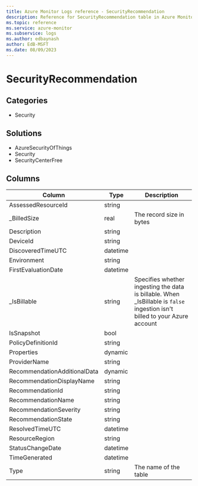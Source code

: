 ```yaml
---
title: Azure Monitor Logs reference - SecurityRecommendation
description: Reference for SecurityRecommendation table in Azure Monitor Logs.
ms.topic: reference
ms.service: azure-monitor
ms.subservice: logs
ms.author: edbaynash
author: EdB-MSFT
ms.date: 08/09/2023
---
```


# SecurityRecommendation



## Categories

- Security
## Solutions

- AzureSecurityOfThings
- Security
- SecurityCenterFree




## Columns

| Column | Type | Description |
|---|---|---|
| AssessedResourceId | string |   |
| _BilledSize | real | The record size in bytes |
| Description | string |   |
| DeviceId | string |   |
| DiscoveredTimeUTC | datetime |   |
| Environment | string |   |
| FirstEvaluationDate | datetime |   |
| _IsBillable | string | Specifies whether ingesting the data is billable. When _IsBillable is `false` ingestion isn't billed to your Azure account |
| IsSnapshot | bool |   |
| PolicyDefinitionId | string |   |
| Properties | dynamic |   |
| ProviderName | string |   |
| RecommendationAdditionalData | dynamic |   |
| RecommendationDisplayName | string |   |
| RecommendationId | string |   |
| RecommendationName | string |   |
| RecommendationSeverity | string |   |
| RecommendationState | string |   |
| ResolvedTimeUTC | datetime |   |
| ResourceRegion | string |   |
| StatusChangeDate | datetime |   |
| TimeGenerated | datetime |   |
| Type | string | The name of the table |
